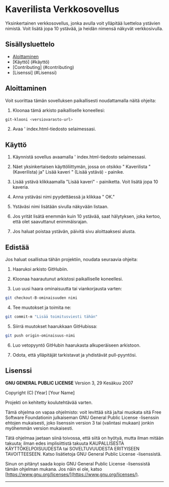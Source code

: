# Kaverilista Verkkosovellus

Yksinkertainen verkkosovellus, jonka avulla voit ylläpitää luetteloa ystävien nimistä. Voit lisätä jopa 10 ystävää, ja heidän nimensä näkyvät verkkosivulla.

## Sisällysluettelo

- [Aloittaminen](#Aloittaminen)
- [Käyttö] (#käyttö)
- [Contributing] (#contributing)
- [Lisenssi] (#Lisenssi)

## Aloittaminen

Voit suorittaa tämän sovelluksen paikallisesti noudattamalla näitä ohjeita:

1. Kloonaa tämä arkisto paikalliselle koneellesi:

```bash
git-klooni <versiovarasto-url>
```

2. Avaa ' index.html-tiedosto selaimessasi.

## Käyttö

1. Käynnistä sovellus avaamalla ' index.html-tiedosto selaimessasi.

2. Näet yksinkertaisen käyttöliittymän, jossa on otsikko " Kaverilista "(Kaverilista) ja" Lisää kaveri " (Lisää ystävä) - painike.

3. Lisää ystävä klikkaamalla "Lisää kaveri" - painiketta. Voit lisätä jopa 10 kaveria.

4. Anna ystäväsi nimi pyydettäessä ja klikkaa " OK."

5. Ystäväsi nimi lisätään sivulla näkyvään listaan.

6. Jos yrität lisätä enemmän kuin 10 ystävää, saat hälytyksen, joka kertoo, että olet saavuttanut enimmäisrajan.

7. Jos haluat poistaa ystävän, päivitä sivu aloittaaksesi alusta.

## Edistää

Jos haluat osallistua tähän projektiin, noudata seuraavia ohjeita:

1. Haarukoi arkisto GitHubiin.

2. Kloonaa haarautunut arkistosi paikalliselle koneellesi.

3. Luo uusi haara ominaisuutta tai viankorjausta varten:

```bash
git checkout-B-ominaisuuden nimi
```

4. Tee muutokset ja toimita ne:

```bash
git commit-m "Lisää toimitusviesti tähän"
```

5. Siirrä muutokset haarukkaan GitHubissa:

```bash
git push origin-ominaisuus-nimi
```

6. Luo vetopyyntö GitHubin haarukasta alkuperäiseen arkistoon.

7. Odota, että ylläpitäjät tarkistavat ja yhdistävät pull-pyyntösi.

## Lisenssi

**GNU GENERAL PUBLIC LICENSE**
Version 3, 29 Kesäkuu 2007

Copyright (C) [Year] [Your Name]

Projekti on kehitetty koulutehtävää varten.

Tämä ohjelma on vapaa ohjelmisto: voit levittää sitä ja/tai muokata sitä Free Software Foundationin julkaiseman GNU General Public License -lisenssin ehtojen mukaisesti, joko lisenssin version 3 tai (valintasi mukaan) jonkin myöhemmän version mukaisesti.

Tätä ohjelmaa jaetaan siinä toivossa, että siitä on hyötyä, mutta ilman mitään takuuta; ilman edes implisiittistä takuuta KAUPALLISESTA KÄYTTÖKELPOISUUDESTA tai SOVELTUVUUDESTA ERITYISEEN TAVOITTEESEEN. Katso lisätietoja GNU General Public License -lisenssistä.

Sinun on pitänyt saada kopio GNU General Public License -lisenssistä tämän ohjelman mukana. Jos näin ei ole, katso [https://www.gnu.org/licenses/](https://www.gnu.org/licenses/).

---
